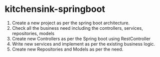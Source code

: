 # kitchensink-springboot
1. Create a new project as per the spring boot architecture.
2. Check all the business need including the controllers, services, repositories, models
3. Create new Controllers as per the Spring boot using RestController
4. Write new services and implement as per the existing business logic.
5. Create new Repositories and Models as per the need.

